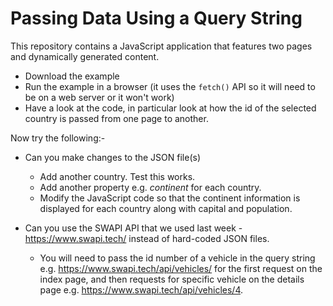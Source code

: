 # Passing Data Using a Query String
This repository contains a JavaScript application that features two pages and dynamically generated content.

* Download the example
* Run the example in a browser (it uses the ```fetch()``` API so it will need to be on a web server or it won't work)
* Have a look at the code, in particular look at how the id of the selected country is passed from one page to another.

Now try the following:-
* Can you make changes to the JSON file(s)
  * Add another country. Test this works. 
  * Add another property e.g. *continent* for each country.
  * Modify the JavaScript code so that the continent information is displayed for each country along with capital and population.

* Can you use the SWAPI API that we used last week - https://www.swapi.tech/ instead of hard-coded JSON files.
  * You will need to pass the id number of a vehicle in the query string e.g.  https://www.swapi.tech/api/vehicles/ for the first request on the index page, and then requests for specific vehicle on the details page e.g. https://www.swapi.tech/api/vehicles/4.
